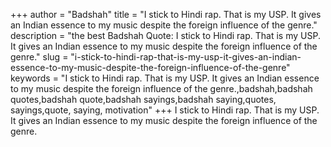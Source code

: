 +++
author = "Badshah"
title = "I stick to Hindi rap. That is my USP. It gives an Indian essence to my music despite the foreign influence of the genre."
description = "the best Badshah Quote: I stick to Hindi rap. That is my USP. It gives an Indian essence to my music despite the foreign influence of the genre."
slug = "i-stick-to-hindi-rap-that-is-my-usp-it-gives-an-indian-essence-to-my-music-despite-the-foreign-influence-of-the-genre"
keywords = "I stick to Hindi rap. That is my USP. It gives an Indian essence to my music despite the foreign influence of the genre.,badshah,badshah quotes,badshah quote,badshah sayings,badshah saying,quotes, sayings,quote, saying, motivation"
+++
I stick to Hindi rap. That is my USP. It gives an Indian essence to my music despite the foreign influence of the genre.
